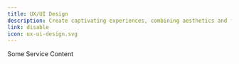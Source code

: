 ```yaml
---
title: UX/UI Design
description: Create captivating experiences, combining aesthetics and functionality to engage and delight users.
link: disable
icon: ux-ui-design.svg
---
```


Some Service Content
